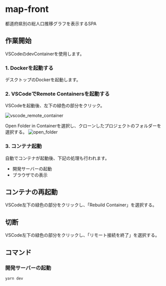 # map-front
都道府県別の総人口推移グラフを表示するSPA

## 作業開始
VSCodeのdevContainerを使用します。

### 1. Dockerを起動する
デスクトップのDockerを起動します。

### 2. VSCodeでRemote Containersを起動する
VSCodeを起動後、左下の緑色の部分をクリック。

![vscode_remote_container](https://user-images.githubusercontent.com/7401408/203480962-ab1b9813-e7c7-4e64-b9cb-c2db9544a15f.png)

Open Folder in Containerを選択し、クローンしたプロジェクトのフォルダーを選択する。
![open_folder](https://user-images.githubusercontent.com/7401408/203481540-cbea78eb-b126-4c24-b1a5-a16df4e08e38.png)

### 3. コンテナ起動
自動でコンテナが起動後、下記の処理も行われます。

- 開発サーバーの起動
- ブラウザでの表示

## コンテナの再起動
VSCode左下の緑色の部分をクリックし、「Rebuild Container」を選択する。

## 切断
VSCode左下の緑色の部分をクリックし、「リモート接続を終了」を選択する。

## コマンド
### 開発サーバーの起動

```
yarn dev
```

